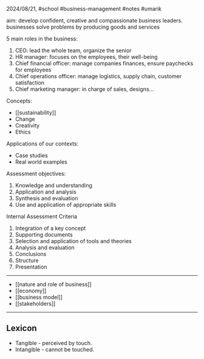2024/08/21, #school #business-management #notes #umarik 

aim: develop confident, creative and compassionate business leaders.
	businesses solve problems by producing goods and services

5 main roles in the business:
1. CEO: lead the whole team, organize the senior
2. HR manager: focuses on the employees, their well-being
3. Chief financial officer: manage companies finances, ensure paychecks for employees 
4. Chief operations officer: manage logistics, supply chain, customer satisfaction
5. Chief marketing manager: in charge of sales, designs...

Concepts:
- [[sustainability]]
- Change
- Creativity
- Ethics

Applications of our contexts:
- Case studies
- Real world examples

Assessment objectives:
1. Knowledge and understanding
2. Application and analysis
3. Synthesis and evaluation
4. Use and application of appropriate skills

Internal Assessment Criteria
1. Integration of a key concept
2. Supporting documents
3. Selection and application of tools and theories
4. Analysis and evaluation
5. Conclusions
6. Structure
7. Presentation

---
- [[nature and role of business]]
- [[economy]]
- [[business model]]
- [[stakeholders]]

---
## Lexicon
- Tangible - perceived by touch.
- Intangible - cannot be touched.